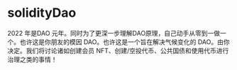 # solidityDao
2022 年是DAO 元年。同时为了更深一步理解DAO原理，自己动手从零到一做一个。也许这是你朋友的模因 DAO。也许这是一个旨在解决气候变化的 DAO。由你决定。我们将讨论诸如创建会员 NFT、创建/空投代币、公共国债和使用代币进行治理之类的事情！
